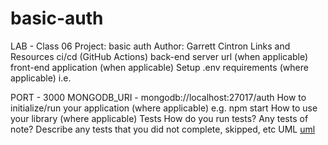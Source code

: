 # basic-auth

LAB - Class 06
Project: basic auth
Author: Garrett Cintron
Links and Resources
ci/cd (GitHub Actions)
back-end server url (when applicable)
front-end application (when applicable)
Setup
.env requirements (where applicable)
i.e.

PORT - 3000
MONGODB_URI - mongodb://localhost:27017/auth
How to initialize/run your application (where applicable)
e.g. npm start
How to use your library (where applicable)
Tests
How do you run tests?
Any tests of note?
Describe any tests that you did not complete, skipped, etc
UML
[uml](assets/uml.jpg)
